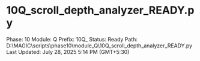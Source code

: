 # 10Q_scroll_depth_analyzer_READY.py

Phase: 10
Module: Q
Prefix: 10Q_
Status: Ready
Path: D:\MAGIC\scripts\phase10\module_Q\10Q_scroll_depth_analyzer_READY.py
Last Updated: July 28, 2025 5:14 PM (GMT+5:30)